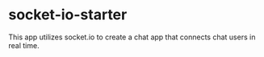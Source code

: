 # socket-io-starter
This app utilizes socket.io to create a chat app that connects chat users in real time.
